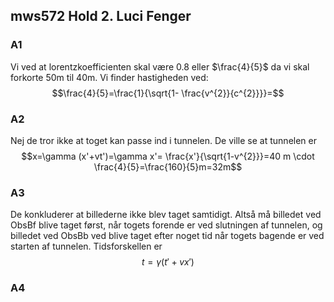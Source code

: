 ## mws572 Hold 2. Luci Fenger

### A1
Vi ved at lorentzkoefficienten skal være 0.8 eller $\frac{4}{5}$ da vi skal forkorte 50m til 40m.
Vi finder hastigheden ved:
$$\frac{4}{5}=\frac{1}{\sqrt{1- \frac{v^{2}}{c^{2}}}}=$$
### A2
Nej de tror ikke at toget kan passe ind i tunnelen. De ville se at tunnelen er $$x=\gamma (x'+vt')=\gamma x'= \frac{x'}{\sqrt{1-v^{2}}}=40 m \cdot \frac{4}{5}=\frac{160}{5}m=32m$$

### A3
De konkluderer at billederne ikke blev taget samtidigt. Altså må billedet ved ObsBf blive taget først, når togets forende er ved slutningen af tunnelen, og billedet ved ObsBb ved blive taget efter noget tid når togets bagende er ved starten af tunnelen.
Tidsforskellen er 
$$t=\gamma (t'+vx')$$
### A4
